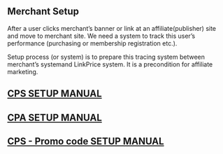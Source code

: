 ## Merchant Setup

After a user clicks merchant’s banner or link at an affiliate(publisher) site and move to merchant site. We need a system to track this user’s performance (purchasing or membership registration etc.). 

Setup process (or system) is to prepare this tracing system between merchant’s systemand LinkPrice system. It is a precondition for affiliate marketing. 


## [CPS SETUP MANUAL](https://github.com/linkprice/MerchantSetup/blob/v3/CPS/README-en.md)

## [CPA SETUP MANUAL](https://github.com/linkprice/MerchantSetup/blob/v3/CPA/README-en.md)

## [CPS - Promo code SETUP MANUAL](https://github.com/linkprice/MerchantSetup/blob/v3/CPS%20-%20Promo%20code/README-en.md)
